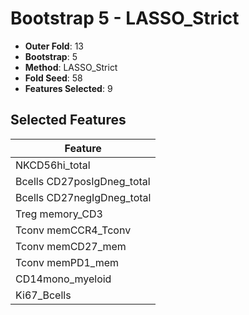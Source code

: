 # Bootstrap 5 - LASSO_Strict

- **Outer Fold**: 13
- **Bootstrap**: 5
- **Method**: LASSO_Strict
- **Fold Seed**: 58
- **Features Selected**: 9

## Selected Features

| Feature |
|---------|
| NKCD56hi_total |
| Bcells CD27posIgDneg_total |
| Bcells CD27negIgDneg_total |
| Treg memory_CD3 |
| Tconv memCCR4_Tconv |
| Tconv memCD27_mem |
| Tconv memPD1_mem |
| CD14mono_myeloid |
| Ki67_Bcells |
